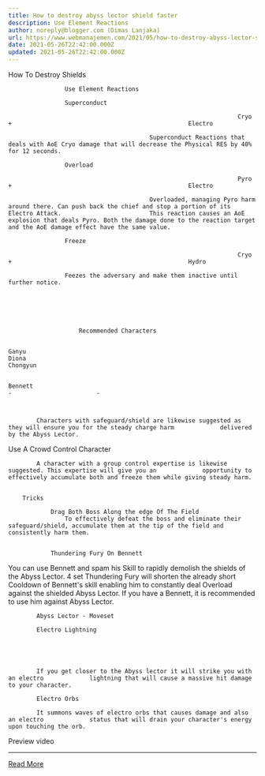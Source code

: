 ```yaml
---
title: How to destroy abyss lector shield faster
description: Use Element Reactions
author: noreply@blogger.com (Dimas Lanjaka)
url: https://www.webmanajemen.com/2021/05/how-to-destroy-abyss-lector-shield.html
date: 2021-05-26T22:42:00.000Z
updated: 2021-05-26T22:42:00.000Z
---
```


How To Destroy Shields
    
        
                            
                    Use Element Reactions                
                
                    Superconduct                
                
                                                                     Cryo                         +                                                  Electro                                     
                
                                            Superconduct Reactions that deals with AoE Cryo damage that will decrease the Physical RES by 40% for 12 seconds.                                     
                
                    Overload                
                
                                                                     Pyro                         +                                                  Electro                                     
                
                                            Overloaded, managing Pyro harm around there. Can push back the chief and stop a portion of its Electro Attack.                         This reaction causes an AoE explosion that deals Pyro. Both the damage done to the reaction target and the AoE damage effect have the same value.                                     
                
                    Freeze                
                
                                                                     Cryo                         +                                                  Hydro                                     
                
                    Feezes the adversary and make them inactive until further notice.                
                    
    
     
        
            
                                    
                        Recommended Characters                    
                    
                                                                                                                    Ganyu                                                                                                                                                                         Diona                                                                                                                                                                         Chongyun                                                                         
                    
                                                                                                                    Bennett                                                                             -                        -                    
                            
        
        
            Characters with safeguard/shield are likewise suggested as they will ensure you for the steady charge harm             delivered by the Abyss Lector.         
        
Use A Crowd Control Character
        
            A character with a group control expertise is likewise suggested. This expertise will give you an             opportunity to effectively accumulate both and freeze them while giving steady harm.         
    
     
        Tricks        
            
                Drag Both Boss Along the edge Of The Field                
                    To effectively defeat the boss and eliminate their safeguard/shield, accumulate them at the tip of the field and consistently harm them.                 
            
             
                Thundering Fury On Bennett                
                    

                    
You can use Bennett and spam his Skill to rapidly demolish the shields of the Abyss Lector. 4 set Thundering Fury will shorten the already short Cooldown of Bennett's skill enabling him to constantly deal Overload against the shielded Abyss Lector. If you have a Bennett, it is recommended to use him against Abyss Lector.
                
            
        
    
     
        
            Abyss Lector - Moveset         
        
            Electro Lightning         
        
            
                            
        
        
            If you get closer to the Abyss lector it will strike you with an electro             lightning that will cause a massive hit damage to your character.         
        
            Electro Orbs         
        
            It summons waves of electro orbs that causes damage and also an electro             status that will drain your character's energy upon touching the orb.         
        
            
                            
        
    
     
     
        
            
Preview video<hr/> <a href="https://www.webmanajemen.com/2021/05/how-to-destroy-abyss-lector-shield.html" rel="follow" class="button" id="read-more">Read More</a>
